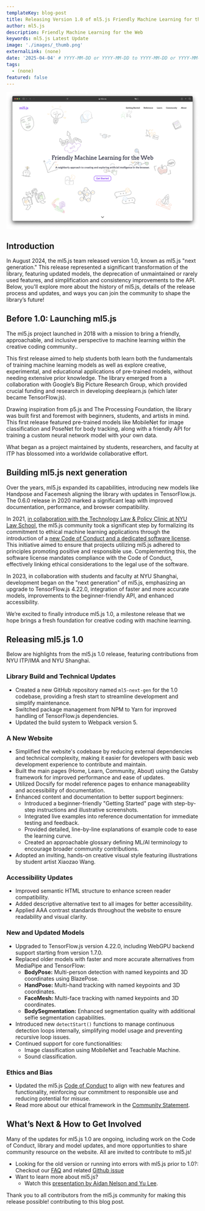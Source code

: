 ```yaml
---
templateKey: blog-post
title: Releasing Version 1.0 of ml5.js Friendly Machine Learning for the Web
author: ml5.js
description: Friendly Machine Learning for the Web
keywords: ml5.js Latest Update
image: './images/_thumb.png'
externalLink: (none)
date: '2025-04-04' # YYYY-MM-DD or YYYY-MM-DD to YYYY-MM-DD or YYYY-MM-DD, YYYY-MM-DD, YYYY-MM-DD
tags:
  - (none)
featured: false
---
```


![ml5.js new website](./images/main.png)

## Introduction

In August 2024, the ml5.js team released version 1.0, known as ml5.js "next generation." This release represented a significant transformation of the library, featuring updated models, the deprecation of unmaintained or rarely used features, and simplification and consistency improvements to the API. Below, you'll explore more about the history of ml5.js, details of the release process and updates, and ways you can join the community to shape the library’s future!

## Before 1.0: Launching ml5.js

The ml5.js project launched in 2018 with a mission to bring a friendly, approachable, and inclusive perspective to machine learning within the creative coding community..

This first release aimed to help students both learn both the fundamentals of training machine learning models as well as explore creative, experimental, and educational applications of pre-trained models, without needing extensive prior knowledge. The library emerged from a collaboration with Google’s Big Picture Research Group, which provided crucial funding and research in developing deeplearn.js (which later became TensorFlow.js).

Drawing inspiration from p5.js and The Processing Foundation, the library was built first and foremost with beginners, students, and artists in mind. This first release featured pre-trained models like MobileNet for image classification and PoseNet for body tracking, along with a friendly API for training a custom neural network model with your own data.

What began as a project maintained by students, researchers, and faculty at ITP has blossomed into a worldwide collaborative effort.

## Building ml5.js next generation

Over the years, ml5.js expanded its capabilities, introducing new models like Handpose and Facemesh aligning the library with updates in TensorFlow.js. The 0.6.0 release in 2020 marked a significant leap with improved documentation, performance, and browser compatibility.

In 2021, [in collaboration with the Technology Law & Policy Clinic at NYU Law School](https://www.nyuengelberg.org/news/technology-law-and-policy-clinic-supports-ml5-js-in-developing-a-new-ethical-license-and-coc/), the ml5.js community took a significant step by formalizing its commitment to ethical machine learning applications through the introduction of a [new Code of Conduct and a dedicated software license](https://github.com/ml5js/Code-of-Conduct). This initiative aimed to ensure that projects utilizing ml5.js adhered to principles promoting positive and responsible use. Complementing this, the software license mandates compliance with the Code of Conduct, effectively linking ethical considerations to the legal use of the software.

In 2023, in collaboration with students and faculty at NYU Shanghai, development began on the "next generation" of ml5.js, emphasizing an upgrade to TensorFlow.js 4.22.0, integration of faster and more accurate models, improvements to the beginner-friendly API, and enhanced accessibility.

We’re excited to finally introduce ml5.js 1.0, a milestone release that we hope brings a fresh foundation for creative coding with machine learning.

## Releasing ml5.js 1.0

Below are highlights from the ml5.js 1.0 release, featuring contributions from NYU ITP/IMA and NYU Shanghai.

### Library Build and Technical Updates

- Created a new GitHub repository named `ml5-next-gen` for the 1.0 codebase, providing a fresh start to streamline development and simplify maintenance.
- Switched package management from NPM to Yarn for improved handling of TensorFlow.js dependencies.
- Updated the build system to Webpack version 5.

### A New Website

- Simplified the website's codebase by reducing external dependencies and technical complexity, making it easier for developers with basic web development experience to contribute and maintain.
- Built the main pages (Home, Learn, Community, About) using the Gatsby framework for improved performance and ease of updates.
- Utilized Docsify for model reference pages to enhance manageability and accessibility of documentation.
- Enhanced content and documentation to better support beginners:
  - Introduced a beginner-friendly "Getting Started" page with step-by-step instructions and illustrative screenshots.
  - Integrated live examples into reference documentation for immediate testing and feedback.
  - Provided detailed, line-by-line explanations of example code to ease the learning curve.
  - Created an approachable glossary defining ML/AI terminology to encourage broader community contributions.
- Adopted an inviting, hands-on creative visual style featuring illustrations by student artist Xiaozao Wang.

### Accessibility Updates

- Improved semantic HTML structure to enhance screen reader compatibility.
- Added descriptive alternative text to all images for better accessibility.
- Applied AAA contrast standards throughout the website to ensure readability and visual clarity.

### New and Updated Models

- Upgraded to TensorFlow.js version 4.22.0, including WebGPU backend support starting from version 1.7.0.
- Replaced older models with faster and more accurate alternatives from MediaPipe and TensorFlow:
  - **BodyPose:** Multi-person detection with named keypoints and 3D coordinates using BlazePose.
  - **HandPose:** Multi-hand tracking with named keypoints and 3D coordinates.
  - **FaceMesh:** Multi-face tracking with named keypoints and 3D coordinates.
  - **BodySegmentation:** Enhanced segmentation quality with additional selfie segmentation capabilities.
- Introduced new `detectStart()` functions to manage continuous detection loops internally, simplifying model usage and preventing recursive loop issues.
- Continued support for core functionalities:
  - Image classification using MobileNet and Teachable Machine.
  - Sound classification.

### Ethics and Bias

- Updated the ml5.js [Code of Conduct](https://github.com/ml5js/Code-of-Conduct) to align with new features and functionality, reinforcing our commitment to responsible use and reducing potential for misuse.
- Read more about our ethical framework in the [Community Statement](https://ml5js.org/about/).

## What’s Next & How to Get Involved

Many of the updates for ml5.js 1.0 are ongoing, including work on the Code of Conduct, library and model updates, and more opportunities to share community resource on the website. All are invited to contribute to ml5.js!

- Looking for the old version or running into errors with ml5.js prior to 1.0?: Checkout our [FAQ](https://docs.ml5js.org/#/welcome/faq?id=what-happened-to-older-ml5js-releases) and related [Github issue](https://github.com/ml5js/ml5-next-gen/issues/167)
- Want to learn more about ml5.js?
  - Watch this [presentation by Aidan Nelson and Yu Lee](https://youtu.be/LHhSxtgyuUw).

Thank you to all contributors from the ml5.js community for making this release possible! contributing to this blog post.

